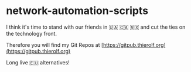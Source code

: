 # network-automation-scripts

I think it's time to stand with our friends in 🇺🇦 🇨🇦 🇲🇽 and cut the ties on the technology front.

Therefore you will find my Git Repos at [https://gitpub.thierolf.org](https://gitpub.thierolf.org)

Long live 🇪🇺 alternatives!
